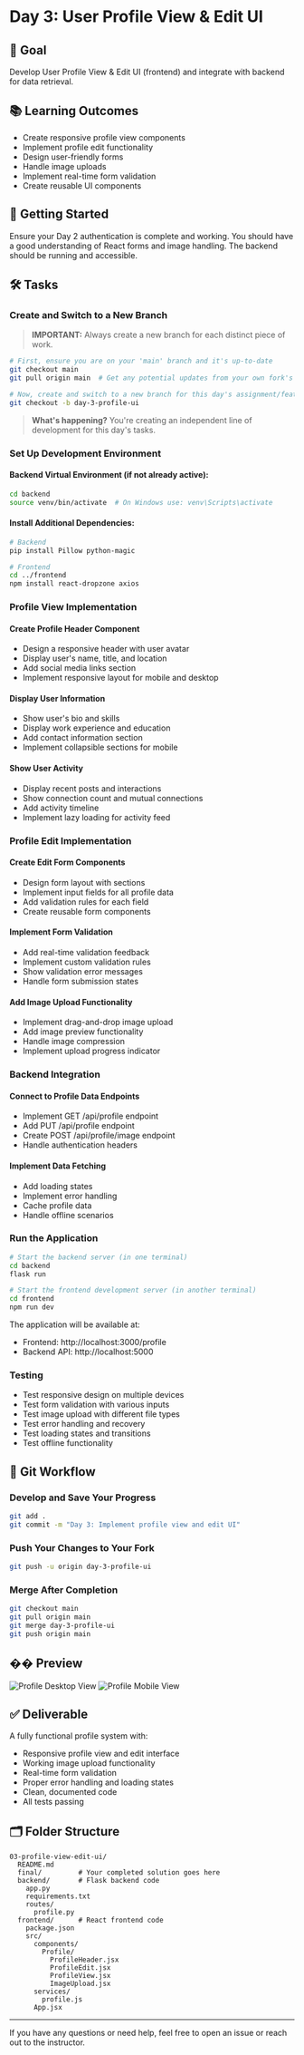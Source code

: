 # Day 3: User Profile View & Edit UI

## 🎯 Goal

Develop User Profile View & Edit UI (frontend) and integrate with backend for data retrieval.

## 📚 Learning Outcomes

- Create responsive profile view components
- Implement profile edit functionality
- Design user-friendly forms
- Handle image uploads
- Implement real-time form validation
- Create reusable UI components

## 🚀 Getting Started

Ensure your Day 2 authentication is complete and working. You should have a good understanding of React forms and image handling. The backend should be running and accessible.

## 🛠️ Tasks

### Create and Switch to a New Branch

> **IMPORTANT:** Always create a new branch for each distinct piece of work.

```bash
# First, ensure you are on your 'main' branch and it's up-to-date
git checkout main
git pull origin main  # Get any potential updates from your own fork's main

# Now, create and switch to a new branch for this day's assignment/feature
git checkout -b day-3-profile-ui
```

> **What's happening?** You're creating an independent line of development for this day's tasks.

### Set Up Development Environment

#### Backend Virtual Environment (if not already active):

```bash
cd backend
source venv/bin/activate  # On Windows use: venv\Scripts\activate
```

#### Install Additional Dependencies:

```bash
# Backend
pip install Pillow python-magic

# Frontend
cd ../frontend
npm install react-dropzone axios
```

### Profile View Implementation

#### Create Profile Header Component

- Design a responsive header with user avatar
- Display user's name, title, and location
- Add social media links section
- Implement responsive layout for mobile and desktop

#### Display User Information

- Show user's bio and skills
- Display work experience and education
- Add contact information section
- Implement collapsible sections for mobile

#### Show User Activity

- Display recent posts and interactions
- Show connection count and mutual connections
- Add activity timeline
- Implement lazy loading for activity feed

### Profile Edit Implementation

#### Create Edit Form Components

- Design form layout with sections
- Implement input fields for all profile data
- Add validation rules for each field
- Create reusable form components

#### Implement Form Validation

- Add real-time validation feedback
- Implement custom validation rules
- Show validation error messages
- Handle form submission states

#### Add Image Upload Functionality

- Implement drag-and-drop image upload
- Add image preview functionality
- Handle image compression
- Implement upload progress indicator

### Backend Integration

#### Connect to Profile Data Endpoints

- Implement GET /api/profile endpoint
- Add PUT /api/profile endpoint
- Create POST /api/profile/image endpoint
- Handle authentication headers

#### Implement Data Fetching

- Add loading states
- Implement error handling
- Cache profile data
- Handle offline scenarios

### Run the Application

```bash
# Start the backend server (in one terminal)
cd backend
flask run

# Start the frontend development server (in another terminal)
cd frontend
npm run dev
```

The application will be available at:

- Frontend: http://localhost:3000/profile
- Backend API: http://localhost:5000

### Testing

- Test responsive design on multiple devices
- Test form validation with various inputs
- Test image upload with different file types
- Test error handling and recovery
- Test loading states and transitions
- Test offline functionality

## 🔄 Git Workflow

### Develop and Save Your Progress

```bash
git add .
git commit -m "Day 3: Implement profile view and edit UI"
```

### Push Your Changes to Your Fork

```bash
git push -u origin day-3-profile-ui
```

### Merge After Completion

```bash
git checkout main
git pull origin main
git merge day-3-profile-ui
git push origin main
```

## �� Preview

![Profile Desktop View](profile-desk.png)
![Profile Mobile View](profile-mobile.png)

## ✅ Deliverable

A fully functional profile system with:

- Responsive profile view and edit interface
- Working image upload functionality
- Real-time form validation
- Proper error handling and loading states
- Clean, documented code
- All tests passing

## 🗂️ Folder Structure

```
03-profile-view-edit-ui/
  README.md
  final/         # Your completed solution goes here
  backend/       # Flask backend code
    app.py
    requirements.txt
    routes/
      profile.py
  frontend/      # React frontend code
    package.json
    src/
      components/
        Profile/
          ProfileHeader.jsx
          ProfileEdit.jsx
          ProfileView.jsx
          ImageUpload.jsx
      services/
        profile.js
      App.jsx
```

---

If you have any questions or need help, feel free to open an issue or reach out to the instructor.
